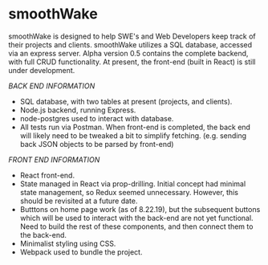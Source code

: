 # smoothWake

smoothWake is designed to help SWE's and Web Developers keep track of their projects and clients. smoothWake utilizes a SQL database, accessed via an express server. Alpha version 0.5 contains the complete backend, with full CRUD functionality. At present, the front-end (built in React) is still under development.

*BACK END INFORMATION*

- SQL database, with two tables at present (projects, and clients).
- Node.js backend, running Express.
- node-postgres used to interact with database.
- All tests run via Postman. When front-end is completed, the back end will likely need to be tweaked a bit to simplify fetching. (e.g. sending back JSON objects to be parsed by front-end)

*FRONT END INFORMATION*
- React front-end.
- State managed in React via prop-drilling. Initial concept had minimal state management, so Redux seemed unnecessary. However, this should be revisited at a future date.
- Butttons on home page work (as of 8.22.19), but the subsequent buttons which will be used to interact with the back-end are not yet functional. Need to build the rest of these components, and then connect them to the back-end.
- Minimalist styling using CSS.
- Webpack used to bundle the project.
